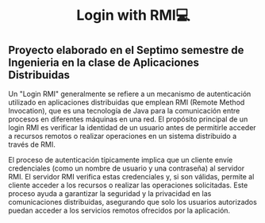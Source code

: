 <h1 align="center"> Login with RMI💻</h1>

<h2> Proyecto elaborado en el Septimo semestre de Ingenieria en la clase de Aplicaciones Distribuidas</h2>

<p>
  Un "Login RMI" generalmente se refiere a un mecanismo de autenticación utilizado en aplicaciones distribuidas que emplean RMI (Remote Method Invocation), que es una tecnología de Java para la comunicación entre procesos en diferentes máquinas en una red. El propósito principal de un login RMI es verificar la identidad de un usuario antes de permitirle acceder a recursos remotos o realizar operaciones en un sistema distribuido a través de RMI.

El proceso de autenticación típicamente implica que un cliente envíe credenciales (como un nombre de usuario y una contraseña) al servidor RMI. El servidor RMI verifica estas credenciales y, si son válidas, permite al cliente acceder a los recursos o realizar las operaciones solicitadas. Este proceso ayuda a garantizar la seguridad y la privacidad en las comunicaciones distribuidas, asegurando que solo los usuarios autorizados puedan acceder a los servicios remotos ofrecidos por la aplicación.

</p>
